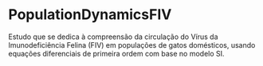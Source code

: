 # PopulationDynamicsFIV
Estudo que se dedica à compreensão da circulação do Vírus da Imunodeficiência Felina (FIV) em populações de gatos domésticos, usando equações diferenciais de primeira ordem com base no modelo SI.
